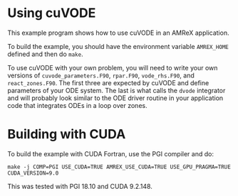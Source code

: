 # Using cuVODE

This example program shows how to use cuVODE in an AMReX application.

To build the example, you should have the environment variable
`AMREX_HOME` defined and then do `make`.

To use cuVODE with your own problem, you will need to write your own
versions of `cuvode_parameters.F90`, `rpar.F90`, `vode_rhs.F90`, and
`react_zones.F90`. The first three are expected by cuVODE and define
parameters of your ODE system. The last is what calls the `dvode`
integrator and will probably look similar to the ODE driver routine in
your application code that integrates ODEs in a loop over zones.

# Building with CUDA

To build the example with CUDA Fortran, use the PGI compiler and do:

```
make -j COMP=PGI USE_CUDA=TRUE AMREX_USE_CUDA=TRUE USE_GPU_PRAGMA=TRUE CUDA_VERSION=9.0
```

This was tested with PGI 18.10 and CUDA 9.2.148.

